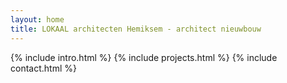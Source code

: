 ```yaml
---
layout: home
title: LOKAAL architecten Hemiksem - architect nieuwbouw
---
```

{% include intro.html %}
{% include projects.html %}
{% include contact.html %}
